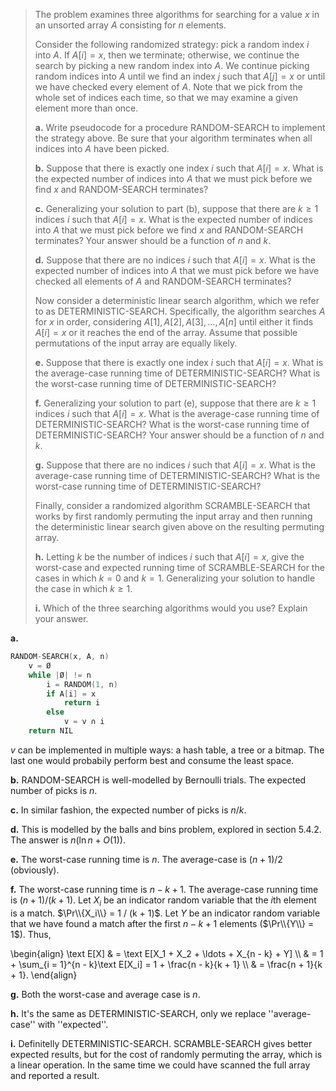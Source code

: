 > The problem examines three algorithms for searching for a value $x$ in an unsorted array $A$ consisting for $n$ elements.
>
> Consider the following randomized strategy: pick a random index $i$ into $A$. If $A[i] = x$, then we terminate; otherwise, we continue the search by picking a new random index into $A$. We continue picking random indices into $A$ until we find an index $j$ such that $A[j] = x$ or until we have checked every element of $A$. Note that we pick from the whole set of indices each time, so that we may examine a given element more than once.
>
> **a.** Write pseudocode for a procedure $\text{RANDOM-SEARCH}$ to implement the strategy above. Be sure that your algorithm terminates when all indices into $A$ have been picked.
>
> **b.** Suppose that there is exactly one index $i$ such that $A[i] = x$. What is the expected number of indices into $A$ that we must pick before we find $x$ and $\text{RANDOM-SEARCH}$ terminates?
>
> **c.** Generalizing your solution to part (b), suppose that there are $k \ge 1$ indices $i$ such that $A[i] = x$. What is the expected number of indices into $A$ that we must pick before we find $x$ and $\text{RANDOM-SEARCH}$ terminates? Your answer should be a function of $n$ and $k$.
>
> **d.** Suppose that there are no indices $i$ such that $A[i] = x$. What is the expected number of indices into $A$ that we must pick before we have checked all elements of $A$ and $\text{RANDOM-SEARCH}$ terminates?
>
>    Now consider a deterministic linear search algorithm, which we refer to as $\text{DETERMINISTIC-SEARCH}$. Specifically, the algorithm searches $A$ for $x$ in order, considering $A[1], A[2], A[3], \ldots, A[n]$ until either it finds $A[i] = x$ or it reaches the end of the array. Assume that possible permutations of the input array are equally likely.
>
> **e.** Suppose that there is exactly one index $i$ such that $A[i] = x$. What is the average-case running time of $\text{DETERMINISTIC-SEARCH}$? What is the worst-case running time of $\text{DETERMINISTIC-SEARCH}$?
>
> **f.** Generalizing your solution to part (e), suppose that there are $k \ge 1$ indices $i$ such that $A[i] = x$. What is the average-case running time of $\text{DETERMINISTIC-SEARCH}$? What is the worst-case running time of $\text{DETERMINISTIC-SEARCH}$? Your answer should be a function of $n$ and $k$.
>
> **g.** Suppose that there are no indices $i$ such that $A[i] = x$. What is the average-case running time of $\text{DETERMINISTIC-SEARCH}$? What is the worst-case running time of $\text{DETERMINISTIC-SEARCH}$?
>
> Finally, consider a randomized algorithm $\text{SCRAMBLE-SEARCH}$ that works by first randomly permuting the input array and then running the deterministic linear search given above on the resulting permuting array.
>
> **h.** Letting $k$ be the number of indices $i$ such that $A[i] = x$, give the worst-case and expected running time of $\text{SCRAMBLE-SEARCH}$ for the cases in which $k = 0$ and $k = 1$. Generalizing your solution to handle the case in which $k \ge 1$.
>
> **i.** Which of the three searching algorithms would you use? Explain your answer.

**a.** 

```cpp
RANDOM-SEARCH(x, A, n)
    v = Ø
    while |Ø| != n
        i = RANDOM(1, n)
        if A[i] = x
            return i
        else
            v = v ∩ i
    return NIL
```

$v$ can be implemented in multiple ways: a hash table, a tree or a bitmap. The last one would probabily perform best and consume the least space.

**b.** $\text{RANDOM-SEARCH}$ is well-modelled by Bernoulli trials. The expected number of picks is $n$.

**c.** In similar fashion, the expected number of picks is $n / k$.

**d.** This is modelled by the balls and bins problem, explored in section 5.4.2. The answer is $n(\ln n + O(1))$.

**e.** The worst-case running time is $n$. The average-case is $(n + 1) / 2$ (obviously).

**f.** The worst-case running time is $n - k + 1$. The average-case running time is $(n + 1) / (k + 1)$. Let $X_i$ be an indicator random variable that the $i$th element is a match. $\Pr\\{X_i\\} = 1 / (k + 1)$. Let $Y$ be an indicator random variable that we have found a match after the first $n - k + 1$ elements ($\Pr\\{Y\\} = 1$). Thus,

\begin{align}
\text E[X]
    & = \text E[X_1 + X_2 + \ldots + X_{n - k} + Y] \\\\
    & = 1 + \sum_{i = 1}^{n - k}\text E[X_i] = 1 + \frac{n - k}{k + 1} \\\\
    & = \frac{n + 1}{k + 1}.
\end{align}

**g.** Both the worst-case and average case is $n$.

**h.** It's the same as $\text{DETERMINISTIC-SEARCH}$, only we replace ''average-case'' with ''expected''.

**i.** Definitelly $\text{DETERMINISTIC-SEARCH}$. $\text{SCRAMBLE-SEARCH}$ gives better expected results, but for the cost of randomly permuting the array, which is a linear operation. In the same time we could have scanned the full array and reported a result.
